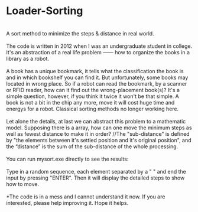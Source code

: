 # Loader-Sorting
<br>A sort method to minimize the steps &amp; distance in real world.<br>
<br>The code is written in 2012 when I was an undergraduate student in college. It's an abstraction of a real life problem —— how to organize the books in a library as a robot.<br>
<br>A book has a unique bookmark, it tells what the classification the book is and in which bookshelf you can find it. But unfortunately, some books may located in wrong place. So if a robot can read the bookmark, by a scanner or RFID reader, how can it find out the wrong-placement book(s)? It's a simple question, however, if you think it twice it won't be that simple. A book is not a bit in the chip any more, move it will cost huge time and energys for a robot. Classical sorting methods no longer working here. <br>
<br>Let alone the details, at last we can abstract this problem to a mathematic model. Supposing there is a array, how can one move the minimum steps as well as fewest distance to make it in order? //The "sub-distance" is defined by "the elements between it's settled position and it's original position", and the “distance” is the sum of the sub-distance of the whole processing.<br>
<br>You can run mysort.exe directly to see the results:<br>
<br>Type in a random sequence, each element separated by a " " and end the input by pressing "ENTER". Then it will display the detailed steps to show how to move.<br>
<br>*The code is in a mess and I cannot understand it now. If you are interested, please help improving it. Hope it helps. <br>

